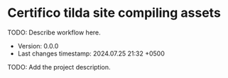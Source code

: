 <!--
@since 2024.10.06, 22:56
@changed 2024.10.06, 22:56
-->

# Certifico tilda site compiling assets

TODO: Describe workflow here.

- Version: 0.0.0
- Last changes timestamp: 2024.07.25 21:32 +0500

TODO: Add the project description.

